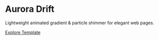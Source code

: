 <!-- Aurora Drift: Animated Sparkle Gradient Background Template -->
<!DOCTYPE html>
<html lang="en">
<head>
  <meta charset="UTF-8" />
  <meta name="viewport" content="width=device-width, initial-scale=1.0" />
  <meta name="description" content="Aurora Drift: A lightweight animated HTML5 background template with shimmer, gradient motion, and sparkle drift." />
  <title>Aurora Drift Template</title>
  <link rel="stylesheet" href="styles.css" />
  <link rel="icon" type="image/x-icon" href="favicon.ico" />
</head>
<body>
  <canvas id="sparkle-canvas"></canvas>
  <main class="content">
    <h1>Aurora Drift</h1>
    <p>Lightweight animated gradient & particle shimmer for elegant web pages.</p>
    <a class="cta-btn" href="#">Explore Template</a>
  </main>
  <script src="sparkle.js"></script>
</body>
</html>

<!-- ================== README.md ================== -->
<!--
# ✨ Aurora Drift

> A lightweight animated background template with flowing gradients and gentle sparkle drift — perfect for modern, elegant websites.

![Aurora Drift Preview](screenshots/aurora-drift-preview.png)

---

## 🌟 Features

- 🎨 **Aesthetic Gradient Animation**  
  Soft, flowing background powered by CSS keyframes.

- ✨ **Custom Sparkle Drift Effect**  
  Lightweight JS-based canvas particles that float gently across the screen.

- 💻 **Responsive Design**  
  Optimized for mobile, tablets, and desktops.

- 🌙 **Minimal Setup**  
  Just HTML, CSS, and JS — no frameworks or build tools required.

---

## 📁 File Structure

```
aurora-drift-template/
├── index.html
├── styles.css
├── sparkle.js
├── favicon.ico
├── LICENSE.txt
├── README.md
└── screenshots/
    └── aurora-drift-preview.png
```

---

## 🚀 Quick Start

1. Clone the repo:
   ```bash
   git clone https://github.com/ReNewTechSolutions/aurora-drift-template
   ```
2. Open `index.html` in your browser.

🎉 No dependencies. No build tools. Just open and go.

---

## 🔧 Customization Ideas

| Element           | How to Change                          |
|-------------------|----------------------------------------|
| Colors            | Edit in `styles.css` `:root` variables |
| Sparkle Count     | Adjust `particleCount` in `sparkle.js` |
| Fonts             | Modify `font-family` in `styles.css`   |
| Opacity / Intensity | Tweak CSS opacity or particle radius |

---

## 📸 Social Preview

Be sure to upload your `screenshots/aurora-drift-preview.png` in:

**Repo → Settings → Social preview**

---

## 🧠 Use Cases

- Personal portfolios  
- Hero sections  
- Product landing pages  
- Aesthetic micro-sites  
- Promo banners

---

## 📜 License

This template is licensed to **ReNewTech Solutions © 2025**  
Use is permitted for demo, educational, and client projects.  
Redistribution or reselling without permission is prohibited.

---

## 👋 Author

Built with 💚 by [ReNewTech Solutions](https://renewt3ch.com)  
Got questions? Reach out via **info@renewt3ch.com**
-->
